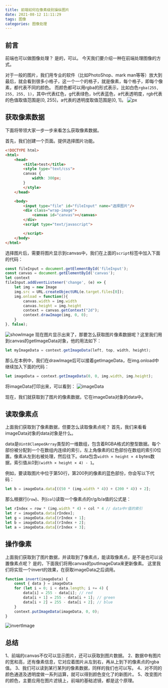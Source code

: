 ```yaml
---
title: 前端如何在像素级别操纵图片
date: 2021-08-12 11:11:29
tags: 图像
categories: 图像处理
---
```


## 前言
前端也可以做图像处理？
是的，可以。
今天我们要介绍一种在前端处理图像的方式。

对于一般的图片，我们用专业的软件（比如PhotoShop、mark man等等）放大到最后，就会看到很多小格子，这一个一个的格子，就是像素，每个格子，即每个像素，都代表不同的颜色。
而颜色都可以用rgba的形式表示，比如白色`rgba(255, 255, 255, 1)`，其中r代表红色，g代表绿色，b代表蓝色，a代表透明度，rgb代表的色值取值范围是[0, 255]，a代表的透明度取值范围是[0, 1]。
![px](/img/px.png)

## 获取像素数据
下面将带领大家一步一步来看怎么获取像素数据。

首先，我们创建一个页面。提供选择图片功能。
```html
<!DOCTYPE html>
<html>
    <head>
        <title>test</title>
        <style type="text/css">
        canvas {
            width: 300px;
        }
        </style>
    </head>

    <body>
        <input type="file" id="fileInput" name="选择图片"/>
        <div class="wrap-image">
            <canvas id="canvas"></canvas>
        </div>
        <script type="text/javascript">

        </script>
    </body>
</html>
```

选择图片后，需要将图片显示到canvas中，我们在上面的`script`标签中加入下面的代码：
```javascript
const fileInput = document.getElementById('fileInput');
const canvas = document.getElementById('canvas');
let context
fileInput.addEventListener('change', (e) => {
    let img = new Image
    img.src = URL.createObjectURL(e.target.files[0]);
    img.onload = function(){
        canvas.width = img.width
        canvas.height = img.height
        context = canvas.getContext("2d");
        context.drawImage(img, 0, 0);
    }
}, false);
```

![showImage](/img/showImage.png)
现在图片显示出来了，那要怎么获取图片像素数据呢？这里我们用到canvas的getImageData对象，他的用法如下：

```javascript
let myImageData = context.getImageData(left, top, width, height);
```

那么在本例中，我们在drawImage后可以接着getImageData，在img.onload中继续加入下面的代码：
```javascript
let imageData = context.getImageData(0, 0, img.width, img.height);
```

将imageData打印出来，可以看到：
![imageData](/img/imageData.png)

现在，我们就获取到了图片的像素数据，它在imageData对象的data中。

## 读取像素点
上面我们获取到了像素数据，但要怎么读取像素点呢？
首先，我们来看看imageData对象的data对象是什么。

data是`Uint8ClampedArray`类型的一维数组，包含着RGBA格式的整型数据。每个部份被分配到一个在数组内连续的索引，左上角像素的红色部份在数组的索引0位置。像素从左到右被处理，然后往下。data包含`width × height × 4` bytes数据，索引值从0到`(width × height × 4) - 1`。

例如，要读取图片中位于第50行，第200列的像素的蓝色部份，你会写以下代码：
```javascript
let b = imageData.data[((50 * (img.width * 4)) + (200 * 4)) + 2];
```
那么根据行(`row`)、列(`col`)读取一个像素点的r/g/b/a值的公式是：

```javascript
let rIndex = row * (img.width * 4) + col * 4 // data中r值的索引
let r = imageData.data[rIndex];
let g = imageData.data[(rIndex + 1];
let b = imageData.data[(rIndex + 2];
let a = imageData.data[(rIndex + 3];
```

## 操作像素
上面我们获取到了图片数据，并读取到了像素点，能读取像素点，是不是也可以设置像素点呢？
是的，下面我们将用canvas的putImageData来更新像素。
这里我们将实现一个invert的效果，在获取imageData之后调用。

```javascript
function invert(imageData) {
    const { data } = imageData
    for (let i = 0; i < data.length; i += 4) {
        data[i] = 255 - data[i]; // red
        data[i + 1] = 255 - data[i + 1]; // green
        data[i + 2] = 255 - data[i + 2]; // blue
    }
    context.putImageData(imageData, 0, 0);
}
```
![invertImage](/img/invertImage.png)

## 总结
1、前端的canvas不仅可以显示图片，还可以获取到图片数据。
2、数据中有图片的宽和高，还有像素信息，它对应着图片从左到右，再从上到下的像素点的rgba值。
3、我们可以读到某行某列的像素数据，同样的我们也可以写。
4、对不同的颜色通道及透明度做一系列运算，就可以得到颜色变化了的新图片。
5、改变图片的颜色，主要应用在图片滤镜上，前端的基础滤镜，都是这个原理。
